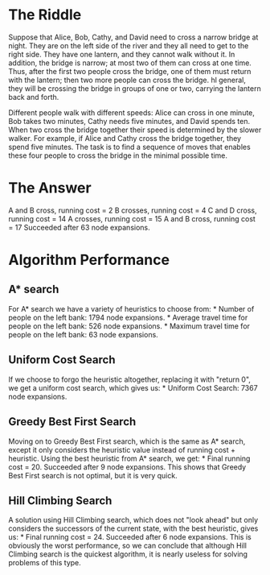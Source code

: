 # The Riddle #

Suppose that Alice, Bob, Cathy, and David need to cross a narrow bridge at night. They
are on the left side of the river and they all need to get to the right side. They have one
lantern, and they cannot walk without it. In addition, the bridge is narrow; at most two
of them can cross at one time. Thus, after the first two people cross the bridge, one of
them must return with the lantern; then two more people can cross the bridge. hl
general, they will be crossing the bridge in groups of one or two, carrying the lantern
back and forth.

Different people walk with different speeds: Alice can cross in one minute, Bob takes
two minutes, Cathy needs five minutes, and David spends ten. When two cross the
bridge together their speed is determined by the slower walker. For example, if Alice
and Cathy cross the bridge together, they spend five minutes. The task is to find a
sequence of moves that enables these four people to cross the bridge in the minimal
possible time.

# The Answer #

A and B cross, running cost = 2
B crosses, running cost = 4
C and D cross, running cost = 14
A crosses, running cost = 15
A and B cross, running cost = 17
Succeeded after 63 node expansions.

# Algorithm Performance #

## A\* search ##

For A\* search we have a variety of heuristics to choose from:
	* Number of people on the left bank: 1794 node expansions.
	* Average travel time for people on the left bank: 526 node expansions.
	* Maximum travel time for people on the left bank: 63 node expansions.

## Uniform Cost Search ##

If we choose to forgo the heuristic altogether, replacing it with "return 0", we get a uniform cost search, which gives us:
	* Uniform Cost Search: 7367 node expansions.

## Greedy Best First Search ##

Moving on to Greedy Best First search, which is the same as A\* search, except it only considers the heuristic value instead of running cost + heuristic. Using the best heuristic from A\* search, we get:
	* Final running cost = 20. Succeeded after 9 node expansions.
This shows that Greedy Best First search is not optimal, but it is very quick.

## Hill Climbing Search ##

A solution using Hill Climbing search, which does not "look ahead" but only considers the successors of the current state, with the best heuristic, gives us:
	* Final running cost = 24. Succeeded after 6 node expansions.
This is obviously the worst performance, so we can conclude that although Hill Climbing search is the quickest algorithm, it is nearly useless for solving problems of this type.
